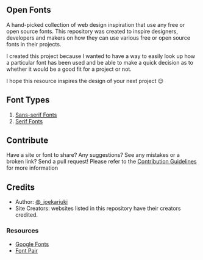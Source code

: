 

##  Open Fonts 

A hand-picked collection of web design inspiration that use any free or open source fonts. This repository was created to inspire designers, developers and makers on how they can use various free or open source fonts in their projects.

I created this project because I wanted to have a way to easily look up how a particular font has been used and be able to make a quick decision as to whether it would be a good fit for a project or not. 

I hope this resource inspires the design of your next project :relieved:

## Font Types

1. [Sans-serif Fonts](./Sans-serif-Fonts.md)
2. [Serif Fonts](./Serif-Fonts.md)

## Contribute

Have a site or font to share? Any suggestions? See any mistakes or a broken link? Send a pull request!
Please refer to the [Contribution Guidelines]() for more information

## Credits
* Author: [@_joekariuki](https://twitter.com/_joekariuki)
* Site Creators: websites listed in this repository have their creators credited.

### Resources
* [Google Fonts](https://fonts.google.com/)
* [Font Pair](https://fontpair.co/)

